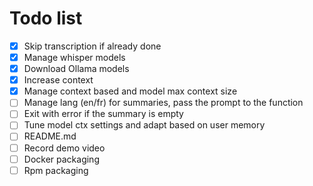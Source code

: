 # Todo list

- [x] Skip transcription if already done
- [x] Manage whisper models
- [x] Download Ollama models
- [x] Increase context
- [x] Manage context based and model max context size
- [ ] Manage lang (en/fr) for summaries, pass the prompt to the function
- [ ] Exit with error if the summary is empty
- [ ] Tune model ctx settings and adapt based on user memory
- [ ] README.md
- [ ] Record demo video
- [ ] Docker packaging
- [ ] Rpm packaging
